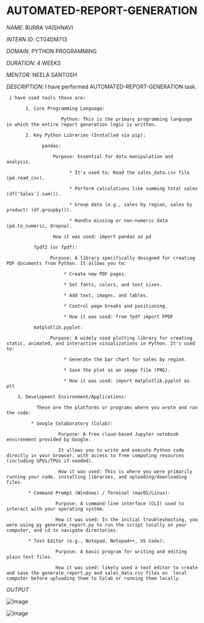 # AUTOMATED-REPORT-GENERATION

*NAME*: BURRA VAISHNAVI

*INTERN ID*: CT04DM713 

*DOMAIN*: PYTHON PROGRAMMING 

*DURATION*: 4 WEEKS

*MENTOR*: NEELA SANTOSH

*DESCRIPTION*: I have performed AUTOMATED-REPORT-GENERATION task.

     i have used tools those are:
     
           1. Core Programming Language:
           
                        Python: This is the primary programming language in which the entire report generation logic is written.
                        
           2. Key Python Libraries (Installed via pip):
           
                 pandas:
                 
                     Purpose: Essential for data manipulation and analysis.
                     
                           * It's used to: Read the sales_data.csv file (pd.read_csv).
                           
                           * Perform calculations like summing total sales (df['Sales'].sum()).
                           
                           * Group data (e.g., sales by region, sales by product) (df.groupby()).
                           
                           * Handle missing or non-numeric data (pd.to_numeric, dropna).
                           
                     How it was used: import pandas as pd
                     
              fpdf2 (or fpdf):
              
                    Purpose: A library specifically designed for creating PDF documents from Python. It allows you to:
                    
                         * Create new PDF pages.
                         
                         * Set fonts, colors, and text sizes.
                         
                         * Add text, images, and tables.
                         
                         * Control page breaks and positioning.
                         
                         * How it was used: from fpdf import FPDF
                         
              matplotlib.pyplot:
              
                    Purpose: A widely used plotting library for creating static, animated, and interactive visualizations in Python. It's used to:
                    
                         * Generate the bar chart for sales by region.
                         
                         * Save the plot as an image file (PNG).
                         
                         * How it was used: import matplotlib.pyplot as plt

        3. Development Environment/Applications:

               These are the platforms or programs where you wrote and ran the code:

             * Google Colaboratory (Colab):

                       Purpose: A free cloud-based Jupyter notebook environment provided by Google.
                       
                       It allows you to write and execute Python code directly in your browser, with access to free computing resources (including GPUs/TPUs if needed).
                       
                       How it was used: This is where you were primarily running your code, installing libraries, and uploading/downloading files.
                       
            * Command Prompt (Windows) / Terminal (macOS/Linux):

                      Purpose: A command-line interface (CLI) used to interact with your operating system.
                      
                      How it was used: In the initial troubleshooting, you were using py generate_report.py to run the script locally on your computer, and cd to navigate directories. 
                      
            * Text Editor (e.g., Notepad, Notepad++, VS Code):

                      Purpose: A basic program for writing and editing plain text files.
                      
                      How it was used: likely used a text editor to create and save the generate_report.py and sales_data.csv files on  local computer before uploading them to Colab or running them locally.

*OUTPUT*

![Image](https://github.com/user-attachments/assets/021ffc9d-dc50-4e24-8ca6-e97a4cc8cfd7)

![Image](https://github.com/user-attachments/assets/2e49d210-b69c-4e2a-947d-0e6d781f7193)

